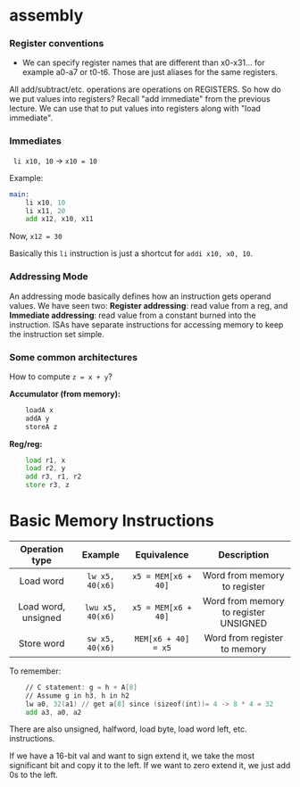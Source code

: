 # assembly

### Register conventions
- We can specify register names that are different than x0-x31... for example a0-a7 or t0-t6. Those are just aliases for the same registers.

All add/subtract/etc. operations are operations on REGISTERS. So how do we put values into registers? Recall "add immediate" from the previous lecture. We can use that to put values into registers along with "load immediate". 

### Immediates
` li x10, 10` $\rightarrow$ `x10 = 10`

Example:
```asm
main:
    li x10, 10
    li x11, 20
    add x12, x10, x11
```
Now, `x12 = 30`

Basically this `li` instruction is just a shortcut for `addi x10, x0, 10`.

### Addressing Mode
An addressing mode basically defines how an instruction gets operand values. We have seen two: **Register addressing**: read value from a reg, and **Immediate addressing**: read value from a constant burned into the instruction. ISAs have separate instructions for accessing memory to keep the instruction set simple.


### Some common architectures
How to compute `z = x + y`?

**Accumulator (from memory):**
```asm
    loadA x
    addA y
    storeA z
```

**Reg/reg:**
```asm
    load r1, x
    load r2, y
    add r3, r1, r2
    store r3, z
```

# Basic Memory Instructions
| Operation type | Example | Equivalence | Description |
|:--------:|:--------:|:--------:|:--------:|
| Load word | `lw x5, 40(x6)` | `x5 = MEM[x6 + 40]` | Word from memory to register |
| Load word, unsigned | `lwu x5, 40(x6)` | `x5 = MEM[x6 + 40]` | Word from memory to register UNSIGNED|
| Store word | `sw x5, 40(x6)` | `MEM[x6 + 40] = x5` | Word from register to memory |

To remember:
```asm
    // C statement: g = h + A[8]
    // Assume g in h3, h in h2
    lw a0, 32(a1) // get a[8] since (sizeof(int))= 4 -> 8 * 4 = 32
    add a3, a0, a2
```

There are also unsigned, halfword, load byte, load word left, etc. instructions.

If we have a 16-bit val and want to sign extend it, we take the most significant bit and copy it to the left. If we want to zero extend it, we just add 0s to the left.